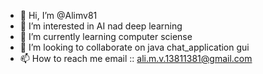 - 👋 Hi, I’m @Alimv81
- 👀 I’m interested in AI nad deep learning
- 🌱 I’m currently learning computer sciense
- 💞️ I’m looking to collaborate on java chat_application gui
- 📫 How to reach me email :: ali.m.v.13811381@gmail.com
